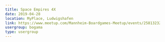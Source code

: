 ```yaml
---
title: Space Empires 4X
date: 2019-04-28
location: MyPlace, Ludwigshafen
link: https://www.meetup.com/Mannheim-Boardgames-Meetup/events/258132327/
usergroup: bogama
type: usergroup
---
```

